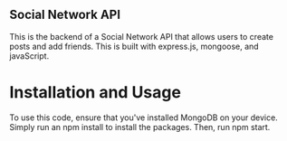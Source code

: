 ## Social Network API

This is the backend of a Social Network API that allows users to create posts and add friends. This is built with express.js, mongoose, and javaScript. 

# Installation and Usage
To use this code, ensure that you've installed MongoDB on your device.  
Simply run an npm install to install the packages. 
Then, run npm start. 

       